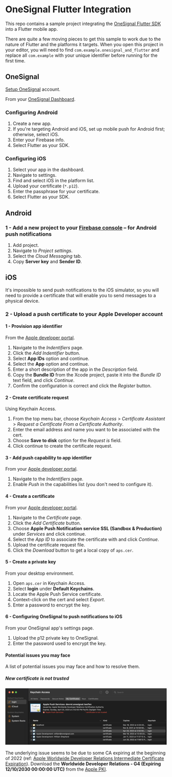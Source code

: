 # OneSignal Flutter Integration

This repo contains a sample project integrating the [OneSignal Flutter SDK](https://github.com/OneSignal/OneSignal-Flutter-SDK) into a Flutter mobile app. 

There are quite a few moving pieces to get this sample to work due to the nature of Flutter and the platforms it targets. When you open this project in your editor, you will need to find `com.example.onesignal_and_flutter` and replace all `com.example` with your unique identifier before running for the first time.

## OneSignal

[Setup OneSignal](https://app.onesignal.com/signup) account.

From your [OneSignal Dashboard](https://app.onesignal.com/apps).

### Configuring Android

1. Create a new app.
2. If you're targeting Android and iOS, set up mobile push for Android first; otherwise, select iOS.
3. Enter your Firebase info.
4. Select Flutter as your SDK.

### Configuring iOS

1. Select your app in the dashboard.
2. Navigate to settings.
3. Find and select iOS in the platform list.
4. Upload your certificate (`*.p12`).
5. Enter the passphrase for your certificate.
6. Select Flutter as your SDK.

## Android

### 1 - Add a new project to your [Firebase console](https://console.firebase.google.com/) – for Android push notifications

1. Add project.
2. Navigate to _Project settings_.
3. Select the _Cloud Messaging_ tab.
4. Copy **Server key** and **Sender ID**.

## iOS

It's impossible to send push notifications to the iOS simulator, so you will need to provide a certificate that will enable you to send messages to a physical device.

### 2 - Upload a push certificate to your Apple Developer account

#### 1 - Provision app identifier

From the [Apple developer portal](https://developer.apple.com).

1. Navigate to the _Indentifiers_ page.
2. Click the _Add Indentifier_ button.
3. Select **App IDs** option and continue.
4. Select the **App** option and continue.
5. Enter a short description of the app in the _Description_ field.
6. Copy the **Bundle ID** from the Xcode project, paste it into the _Bundle ID_ text field, and click _Continue_.
7. Confirm the configuration is correct and click the _Register_ button.

#### 2 - Create certificate request

Using Keychain Access.

1. From the top menu bar, choose _Keychain Access_ > _Certificate Assistant_ > _Request a Certificate From a Certificate Authority_.
2. Enter the email address and name you want to be associated with the cert.
3. Choose **Save to disk** option for the _Request is_ field.
4. Click continue to create the certificate request.

#### 3 - Add push capability to app identifier

From your [Apple developer portal](https://developer.apple.com).

1. Navigate to the _Indentifiers_ page.
2. Enable _Push_ in the capabilities list (you don't need to configure it).

#### 4 - Create a certificate

From your [Apple developer portal](https://developer.apple.com).

1. Navigate to the _Certificate_ page.
2. Click the _Add Certificate_ button.
3. Choose **Apple Push Notification service SSL (Sandbox & Production)** under _Services_ and click continue.
4. Select the _App ID_ to associate the certificate with and click _Continue_.
5. Upload the certificate request file.
6. Click the _Download_ button to get a local copy of `aps.cer`.

#### 5 - Create a private key

From your desktop environment.

1. Open `aps.cer` in Keychain Access.
2. Select **login** under **Default Keychains**.
3. Locate the Apple Push Service certificate.
4. Context-click on the cert and select _Export_.
5. Enter a password to encrypt the key.

#### 6 - Configuring OneSignal to push notifications to iOS

From your OneSignal app's settings page.

1. Upload the p12 private key to OneSignal.
2. Enter the password used to encrypt the key.

#### Potential issues you may face

A list of potential issues you may face and how to resolve them.

##### New certificate is not trusted

![Invalid certificate](<assets/keychain%20(censored).png>)

The underlying issue seems to be due to some CA expiring at the beginning of 2022 (ref: [Apple Worldwide Developer Relations Intermediate Certificate Expiration](https://developer.apple.com/support/expiration/)). Download the **Worldwide Developer Relations - G4 (Expiring 12/10/2030 00:00:00 UTC)** from the [Apple PKI](https://www.apple.com/certificateauthority/).
